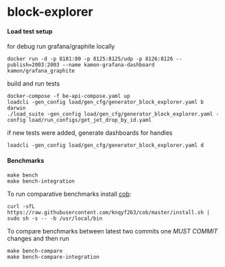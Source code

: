 # block-explorer

#### Load test setup
for debug run grafana/graphite locally
```
docker run -d -p 8181:80 -p 8125:8125/udp -p 8126:8126 --publish=2003:2003 --name kamon-grafana-dashboard kamon/grafana_graphite
```
build and run tests
```
docker-compose -f be-api-compose.yaml up
loadcli -gen_config load/gen_cfg/generator_block_explorer.yaml b darwin
./load_suite -gen_config load/gen_cfg/generator_block_explorer.yaml -config load/run_configs/get_jet_drop_by_id.yaml
```
if new tests were added, generate dashboards for handles
```
loadcli -gen_config load/gen_cfg/generator_block_explorer.yaml d
```

#### Benchmarks
```
make bench
make bench-integration
```
To run comparative benchmarks install [cob](https://github.com/knqyf263/cob):
```
curl -sfL https://raw.githubusercontent.com/knqyf263/cob/master/install.sh | sudo sh -s -- -b /usr/local/bin
```
To compare benchmarks between latest two commits one *MUST COMMIT* changes and then run
```
make bench-compare
make bench-compare-integration
```

